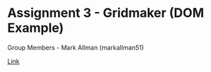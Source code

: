 # Assignment 3 - Gridmaker (DOM Example)

Group Members - Mark Allman (markallman51)

[Link](https://jane23415.github.io/Assignment-3/)
